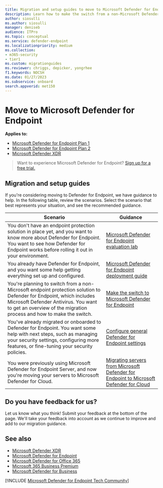 ```yaml
---
title: Migration and setup guides to move to Microsoft Defender for Endpoint
description: Learn how to make the switch from a non-Microsoft Defender XDR solution to Microsoft Defender for Endpoint
author: siosulli
ms.author: siosulli
manager: deniseb
audience: ITPro
ms.topic: conceptual
ms.service: defender-endpoint
ms.localizationpriority: medium
ms.collection: 
- m365-security
- tier1
ms.custom: migrationguides
ms.reviewer: chriggs, depicker, yongrhee
f1.keywords: NOCSH
ms.date: 01/27/2023
ms.subservice: onboard
search.appverid: met150
---
```


# Move to Microsoft Defender for Endpoint

**Applies to:**
- [Microsoft Defender for Endpoint Plan 1](https://go.microsoft.com/fwlink/p/?linkid=2154037)
- [Microsoft Defender for Endpoint Plan 2](https://go.microsoft.com/fwlink/p/?linkid=2154037)
- [Microsoft Defender XDR](https://go.microsoft.com/fwlink/?linkid=2118804)

> Want to experience Microsoft Defender for Endpoint? [Sign up for a free trial.](https://signup.microsoft.com/create-account/signup?products=7f379fee-c4f9-4278-b0a1-e4c8c2fcdf7e&ru=https://aka.ms/MDEp2OpenTrial?ocid=docs-wdatp-exposedapis-abovefoldlink)

## Migration and setup guides

If you're considering moving to Defender for Endpoint, we have guidance to help. In the following table, review the scenarios. Select the scenario that best represents your situation, and see the recommended guidance.

|Scenario|Guidance|
|---|---|
|You don't have an endpoint protection solution in place yet, and you want to know more about Defender for Endpoint. You want to see how Defender for Endpoint works before rolling it out in your environment.|[Microsoft Defender for Endpoint evaluation lab](evaluation-lab.md)|
|You already have Defender for Endpoint, and you want some help getting everything set up and configured.|[Microsoft Defender for Endpoint deployment guide](deployment-phases.md)|
|You're planning to switch from a non-Microsoft endpoint protection solution to Defender for Endpoint, which includes Microsoft Defender Antivirus. You want to get an overview of the migration process and how to make the switch.|[Make the switch to Microsoft Defender for Endpoint](switch-to-mde-overview.md)|
|You've already migrated or onboarded to Defender for Endpoint. You want some help with next steps, such as managing your security settings, configuring more features, or fine-tuning your security policies.| [Configure general Defender for Endpoint settings](preferences-setup.md) |
| You were previously using Microsoft Defender for Endpoint Server, and now you're moving your servers to Microsoft Defender for Cloud. | [Migrating servers from Microsoft Defender for Endpoint to Microsoft Defender for Cloud](migrating-mde-server-to-cloud.md) |


## Do you have feedback for us?

Let us know what you think! Submit your feedback at the bottom of the page. We'll take your feedback into account as we continue to improve and add to our migration guidance.

## See also

- [Microsoft Defender XDR](/microsoft-365/security/defender/microsoft-365-defender)
- [Microsoft Defender for Endpoint](/windows/security/threat-protection)
- [Microsoft Defender for Office 365](/microsoft-365/security/office-365-security/defender-for-office-365)
- [Microsoft 365 Business Premium](/Microsoft-365/business-premium/m365bp-overview)
- [Microsoft Defender for Business](/defender-business/mdb-overview)

[!INCLUDE [Microsoft Defender for Endpoint Tech Community](../includes/defender-mde-techcommunity.md)]

